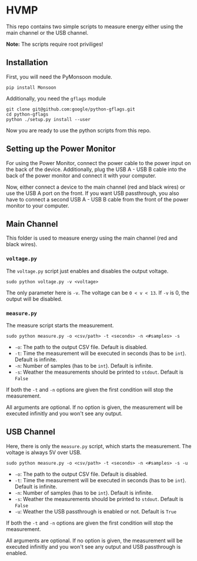 # HVMP

This repo contains two simple scripts to measure energy either using the main channel or the USB channel.

**Note:** The scripts require root priviliges!

## Installation

First, you will need the PyMonsoon module.

```
pip install Monsoon
```

Additionally, you need the `gflags` module

```
git clone git@github.com:google/python-gflags.git
cd python-gflags
python ./setup.py install --user
```

Now you are ready to use the python scripts from this repo.

## Setting up the Power Monitor
For using the Power Monitor, connect the power cable to the power input on the back of the device. Additionally, plug the USB A - USB B cable into the back of the power monitor and connect it with your computer.

Now, either connect a device to the main channel (red and black wires) or use the USB A port on the front. If you want USB passthrough, you also have to connect a second USB A - USB B cable from the front of the power monitor to your computer.

## Main Channel

This folder is used to measure energy using the main channel (red and black wires).

### `voltage.py`
The `voltage.py` script just enables and disables the output voltage.

```
sudo python voltage.py -v <voltage>
```

The only parameter here is `-v`. The voltage can be `0 < v < 13`. If `-v` is 0, the output will be disabled.

### `measure.py`
The measure script starts the measurement.

```
sudo python measure.py -o <csv/path> -t <seconds> -n <#samples> -s
```

- `-o`: The path to the output CSV file. Default is disabled.
- `-t`: Time the measurement will be executed in seconds (has to be `int`). Default is infinite.
- `-n`: Number of samples (has to be `int`). Default is infinite.
- `-s`: Weather the measurements should be printed to `stdout`. Default is `False`

If both the `-t` and `-n` options are given the first condition will stop the measurement.

All  arguments are optional. If no option is given, the measurement will be executed infinitly and you won't see any output.

## USB Channel

Here, there is only the `measure.py` script, which starts the measurement. The voltage is always 5V over USB.

```
sudo python measure.py -o <csv/path> -t <seconds> -n <#samples> -s -u
```

- `-o`: The path to the output CSV file. Default is disabled.
- `-t`: Time the measurement will be executed in seconds (has to be `int`). Default is infinite.
- `-n`: Number of samples (has to be `int`). Default is infinite.
- `-s`: Weather the measurements should be printed to `stdout`. Default is `False`
- `-u`: Weather the USB passthrough is enabled or not. Default is `True`

If both the `-t` and `-n` options are given the first condition will stop the measurement.

All  arguments are optional. If no option is given, the measurement will be executed infinitly and you won't see any output and USB passthrough is enabled.
